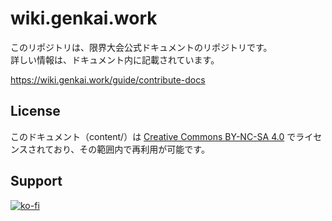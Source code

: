 # wiki.genkai.work

このリポジトリは、限界大会公式ドキュメントのリポジトリです。        
詳しい情報は、ドキュメント内に記載されています。

https://wiki.genkai.work/guide/contribute-docs

## License

このドキュメント（content/）は [Creative Commons BY-NC-SA 4.0](https://creativecommons.org/licenses/by-nc-sa/4.0/legalcode.ja) でライセンスされており、その範囲内で再利用が可能です。

## Support

[![ko-fi](https://ko-fi.com/img/githubbutton_sm.svg)](https://ko-fi.com/A0A81VPXD)